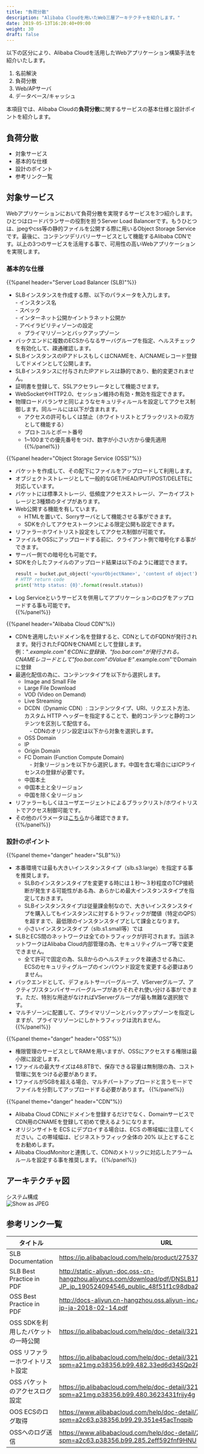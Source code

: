 ```yaml
---
title: "負荷分散"
description: "Alibaba Cloudを用いたWeb三層アーキテクチャを紹介します。"
date: 2019-05-13T16:20:40+09:00
weight: 30
draft: false
---
```


以下の区分により、Alibaba Cloudを活用したWebアプリケーション構築手法を紹介いたします。

1. 名前解決
1. 負荷分散
1. Web/APサーバ
1. データベース/キャッシュ

本項目では、Alibaba Cloudの<b>負荷分散</b>に関するサービスの基本仕様と設計ポイントを紹介します。

## 負荷分散
 - 対象サービス
 - 基本的な仕様
 - 設計のポイント
 - 参考リンク一覧

## 対象サービス
Webアプリケーションにおいて負荷分散を実現するサービスを3つ紹介します。ひとつはロードバランサーの役割を担うServer Load Balancerです。もうひとつは、jpegやcss等の静的ファイルを公開する際に用いるObject Storage Serviceです。最後に、コンテンツデリバリーサービスとして機能するAlibaba CDNです。以上の3つのサービスを活用する事で、可用性の高いWebアプリケーションを実現します。

### 基本的な仕様
{{%panel header="Server Load Balancer (SLB)"%}}
   - SLBインスタンスを作成する際、以下のパラメータを入力します。<br>
    - インスタンス名<br>
    - スペック<br>
    - インターネット公開かイントラネット公開か<br>
    - アベイラビリティゾーンの設定<br>
      - プライマリゾーンとバックアップゾーン<br>
  - バックエンドに複数のECSからなるサーバグループを指定、ヘルスチェックを有効化して、疎通確認します。<br>
  - SLBインスタンスのIPアドレスもしくはCNAMEを、A/CNAMEレコード登録してドメインとして公開します。<br>
  - SLBインスタンスに付与されたIPアドレスは静的であり、動的変更されません。<br>
  - 証明書を登録して、SSLアクセラレータとして機能させます。<br>
  - WebSocketやHTTP2.0、セッション維持の有効・無効を指定できます。<br>
  - 物理ロードバランサと同じようなセキュリティルールを設定してアクセス制御します。同ルールには以下が含まれます。<br>
    - アクセスの許可もしくは禁止（ホワイトリストとブラックリストの双方として機能する）<br>
    - プロトコルとポート番号<br>
    - 1~100までの優先番号をつけ、数字が小さい方から優先適用<br>
{{%/panel%}}

{{%panel header="Object Storage Service (OSS)"%}}
  - バケットを作成して、その配下にファイルをアップロードして利用します。<br>
  - オブジェクトストレージとして一般的なGET/HEAD/PUT/POST/DELETEに対応しています。<br>
  - バケットには標準ストレージ、低頻度アクセスストレージ、アーカイブストレージと3種類のタイプがあります。<br>
  - Web公開する機能を有しています。<br>
    - HTMLを置いて、Sorryサーバとして機能させる事ができます。<br>
    - SDKを介してアクセストークンによる限定公開も設定できます。<br>
  - リファラーホワイトリスト設定をしてアクセス制御が可能です。<br>
  - ファイルをOSSにアップロードする前に、クライアント側で暗号化する事ができます。<br>
  - サーバー側での暗号化も可能です。<br>
  - SDKを介したファイルのアップロード結果は以下のように確認できます。<br>
    ```python
    result = bucket.put_object('<yourObjectName>', 'content of object')
    # HTTP return code
    print('http status: {0}'.format(result.status))
    ```
  - Log Serviceというサービスを併用してアプリケーションのログをアップロードする事も可能です。<br>
{{%/panel%}}

{{%panel header="Alibaba Cloud CDN"%}}
  - CDNを適用したいドメイン名を登録すると、CDNとしてのFQDNが発行されます。発行されたFQDNをCNAMEとして登録します。<br>
    例："*.example.com"をCDNに登録後、"foo.bar.com"が発行される。CNAMEレコードとして"foo.bar.com"のValueを"*.example.com"でDomainに登録
  - 最適化配信の為に、コンテンツタイプを以下から選択します。<br>
    - Image and Small File<br>
    - Large File Download<br>
    - VOD (Video on Demand)<br>
    - Live Streaming<br>
    - DCDN（Dynamic CDN）: コンテンツタイプ、URI、リクエスト方法、カスタム HTTP ヘッダーを指定することで、動的コンテンツと静的コンテンツを区別して配信する。<br>
　- CDNのオリジン設定は以下から対象を選択します。 <br>
    - OSS Domain <br>
    - IP <br>
    - Origin Domain <br>
    - FC Domain (Function Compute Domain) <br>
　- 対象リージョンを以下から選択します。中国を含む場合にはICPライセンスの登録が必要です。 <br>
    - 中国本土 <br>
    - 中国本土と全リージョン <br>
    - 中国を除く全リージョン <br>
  - リファラーもしくはユーザエージェントによるブラックリスト/ホワイトリストでアクセス制御可能です。 <br>
  - その他のパラメータは[こちら](https://jp.alibabacloud.com/help/doc-detail/27125.htm)から確認できます。<br>
{{%/panel%}}

### 設計のポイント
{{%panel theme="danger" header="SLB"%}}
  - 本番環境では最も大きいインスタンスタイプ（slb.s3.large）を指定する事を推奨します。  <br>
    - SLBのインスタンスタイプを変更する時には１秒〜３秒程度のTCP接続断が発生する可能性がある為、あらかじめ最大インスタンスタイプを指定しておきます。 <br>
    - SLBインスタンスタイプは従量課金制なので、大きいインスタンスタイプを購入してもインスタンスに対するトラフィックが閾値（特定のQPS）を超すまで、最低限のインスタンスタイプとして課金となります。 <br>
    - 小さいインスタンスタイプ（slb.s1.small等）では <br>    
  - SLBとECS間のネットワークは全てのトラフィックが許可されます。当該ネットワークはAlibaba Cloud内部管理の為、セキュリティグループ等で変更できません。 <br>
    - 全て許可で固定の為、SLBからのヘルスチェックを疎通させる為に、ECSのセキュリティグループのインバウンド設定を変更する必要はありません。 <br>
  - バックエンドとして、デフォルトサーバーグループ、VServerグループ、アクティブ/スタンバイサーバーグループがありそれぞれ使い分ける事ができます。ただ、特別な用途がなければVServerグループが最も無難な選択肢です。 <br>
  - マルチゾーンに配置して、プライマリゾーンとバックアップゾーンを指定しますが、プライマリゾーンにしかトラフィックは流れません。
{{%/panel%}}

{{%panel theme="danger" header="OSS"%}}
  - 権限管理のサービスとしてRAMを用いますが、OSSにアクセスする権限は最小限に設定します。 <br>
  - 1ファイルの最大サイズは48.8TBで、保存できる容量は無制限の為、コスト管理に気をつける必要があります。 <br>
  - 1ファイルが5GBを超える場合、マルチパートアップロードと言うモードでファイルを分割してアップロードする必要があります。
{{%/panel%}}

{{%panel theme="danger" header="CDN"%}}
  - Alibaba Cloud CDNにドメインを登録するだけでなく、DomainサービスでCDN用のCNAMEを登録して初めて使えるようになります。 <br>
  - オリジンサイトを ECS にデプロイする場合は、ECS の帯域幅に注意してください。この帯域幅は、ビジネストラフィック全体の 20% 以上とすることをお勧めします。 <br>
  - Alibaba CloudMonitorと連携して、CDNのメトリックに対応したアラームルールを設定する事を推奨します。
{{%/panel%}}

## アーキテクチャ図
システム構成  
![Show as JPEG](/help/image/23.1.png)

## 参考リンク一覧
|タイトル|URL|
| ---- | ---- |
|SLB Documentation |https://jp.alibabacloud.com/help/product/27537.htm|
|SLB Best Practice in PDF|http://static-aliyun-doc.oss-cn-hangzhou.aliyuncs.com/download/pdf/DNSLB11825295_ja-JP_jp_190524094546_public_48f51f1c98dba2f44bbc936c3f27f11b.pdf|
|OSS Best Practice in PDF|http://docs-aliyun.cn-hangzhou.oss.aliyun-inc.com/pdf/oss-user-guide-jp-ja-2018-02-14.pdf|
|OSS SDKを利用したバケットの一時公開|https://jp.alibabacloud.com/help/doc-detail/32122.htm|
|OSS リファラーホワイトリスト設定|https://jp.alibabacloud.com/help/doc-detail/32127.htm?spm=a21mg.p38356.b99.482.33ed6d34SQp2RX|
|OSS バケットのアクセスログ設定|https://jp.alibabacloud.com/help/doc-detail/32125.htm?spm=a21mg.p38356.b99.480.3623431frijy4g|
|OOS ECSのログ取得|https://www.alibabacloud.com/help/doc-detail/72561.htm?spm=a2c63.p38356.b99.29.351e45acTnqpib|
|OSSへのログ送信|https://www.alibabacloud.com/help/doc-detail/29002.htm?spm=a2c63.p38356.b99.285.2eff592fnf9HNU|
